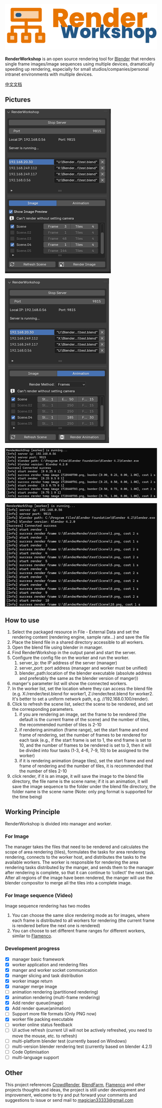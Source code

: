 ![logo](./img/logo.png)
---
**RenderWorkshop** is an open source rendering tool for [Blender](https://www.blender.org/) that renders single frame images/image sequences using multiple devices, dramatically speeding up rendering, especially for small studios/companies/personal intranet environments with multiple devices.

[中文文档](./README_zh.md)

Pictures
---
![manager](/img/manager_image.png)

![manager-render](/img/manager_animation.png)

![render_image](/img/render_image.png)

![render_animation](/img/render_animation.png)


How to use
---
1. Select the packaged resource in File - External Data and set the rendering content (rendering engine, sample rate...) and save the file
2. Place the blend file in a shared directory accessible to all workers.
3. Open the blend file using blender in manager.
4. Find RenderWorkshop in the output panel and start the server.
5. Configure the config file on the worker and run the worker.
   1. server_ip: the IP address of the server (manager)
   2. server_port: port address (manager and worker must be unified)
   3. blender_path:location of the blender executable (absolute address and preferably the same as the blender version of manger))
6. manger's parameter list will show the connected workers.
7. In the worker list, set the location where they can access the blend file (e.g. X:/render/test.blend for worker1, Z:/render/test.blend for worker2. It's better to set a uniform network path, e.g. //192.168.0.100/render).
8. Click to refresh the scene list, select the scene to be rendered, and set the corresponding parameters.
   1. if you are rendering an image, set the frame to be rendered (the default is the current frame of the scene) and the number of tiles, the recommended number of tiles is 2-10
   2. if rendering animation (frame range), set the start frame and end frame of rendering, set the number of frames to be rendered for each task (e.g., if the start frame is set to 1, the end frame is set to 10, and the number of frames to be rendered is set to 3, then it will be divided into four tasks (1-3, 4-6, 7-9, 10) to be assigned to the worker)
   3. if it is rendering animation (image tiles), set the start frame and end frame of rendering and the number of tiles, it is recommended that the number of tiles 2-10
9. click render, if it is an image, it will save the image to the blend file directory, the file name is the scene name; if it is an animation, it will save the image sequence to the folder under the blend file directory, the folder name is the scene name (Note: only png format is supported for the time being)

Working Principle
---
RenderWorkshop is divided into manager and worker.

### For Image
The manager takes the files that need to be rendered and calculates the scope of area rendering (tiles), formulates the tasks for area rendering rendering, connects to the worker host, and distributes the tasks to the available workers.
The worker is responsible for rendering the area rendering tasks distributed by the manger, and sends them to the manager after rendering is complete, so that it can continue to ‘collect’ the next task.
After all regions of the image have been rendered, the manger will use the blender compositor to merge all the tiles into a complete image.

### For Image sequence (Video)
Image sequence rendering has two modes
1. You can choose the same slice rendering mode as for images, where each frame is distributed to all workers for rendering (the current frame is rendered before the next one is rendered)
2. You can choose to set different frame ranges for different workers, similar to [Flamenco](https://flamenco.blender.org/).


### Development progress
 - [x] manager basic framework
 - [x] worker application and rendering files
 - [x] manger and worker socket communication
 - [x] manger slicing and task distribution
 - [x] worker image return
 - [x] manager merge image
 - [ ] animation rendering (partitioned rendering)
 - [x] animation rendering (multi-frame rendering)
 - [x] Add render queue(image)
 - [x] Add render queue(animation)
 - [ ] Support more file formats (Only PNG now)
 - [x] worker file packing executable
 - [ ] worker online status feedback
 - [ ] UI active refresh (current UI will not be actively refreshed, you need to move the mouse, etc. to refresh)
 - [ ] multi-platform blender test (currently based on Windows)
 - [ ] multi-version blender rendering test (currently based on blender 4.2.1)
 - [ ] Code Optimisation
 - [ ] multi-language support
  
Other
---
This project references [CrowdRender](https://www.crowd-render.com/), [BlendFarm](https://github.com/LogicReinc/LogicReinc.BlendFarm), [Flamenco]( https://flamenco.blender.org/) and other projects thoughts and ideas, the project is still under development and improvement, welcome to try and put forward your comments and suggestions to issue or send mail to [magician33333@gmail.com](magician33333@gmail.com)